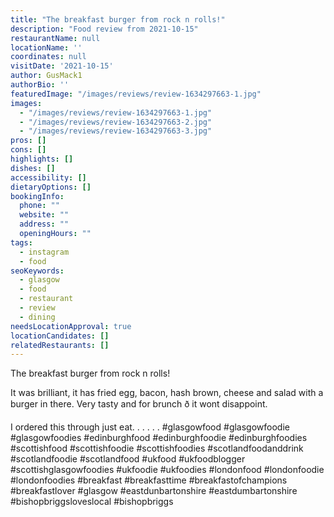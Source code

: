 ```yaml
---
title: "The breakfast burger from rock n rolls!"
description: "Food review from 2021-10-15"
restaurantName: null
locationName: ''
coordinates: null
visitDate: '2021-10-15'
author: GusMack1
authorBio: ''
featuredImage: "/images/reviews/review-1634297663-1.jpg"
images:
  - "/images/reviews/review-1634297663-1.jpg"
  - "/images/reviews/review-1634297663-2.jpg"
  - "/images/reviews/review-1634297663-3.jpg"
pros: []
cons: []
highlights: []
dishes: []
accessibility: []
dietaryOptions: []
bookingInfo:
  phone: ""
  website: ""
  address: ""
  openingHours: ""
tags:
  - instagram
  - food
seoKeywords:
  - glasgow
  - food
  - restaurant
  - review
  - dining
needsLocationApproval: true
locationCandidates: []
relatedRestaurants: []
---
```


The breakfast burger from rock n rolls! 

It was brilliant, it has fried egg, bacon, hash brown, cheese and salad with a burger in there. Very tasty and for brunch ð it wont disappoint. 

I ordered this through just eat.
.
.
.
.
.
#glasgowfood #glasgowfoodie #glasgowfoodies #edinburghfood #edinburghfoodie #edinburghfoodies #scottishfood #scottishfoodie #scottishfoodies #scotlandfoodanddrink #scotlandfoodie #scotlandfood #ukfood #ukfoodblogger #scottishglasgowfoodies #ukfoodie #ukfoodies #londonfood #londonfoodie #londonfoodies #breakfast #breakfasttime #breakfastofchampions #breakfastlover #glasgow #eastdunbartonshire #eastdumbartonshire #bishopbriggsloveslocal #bishopbriggs